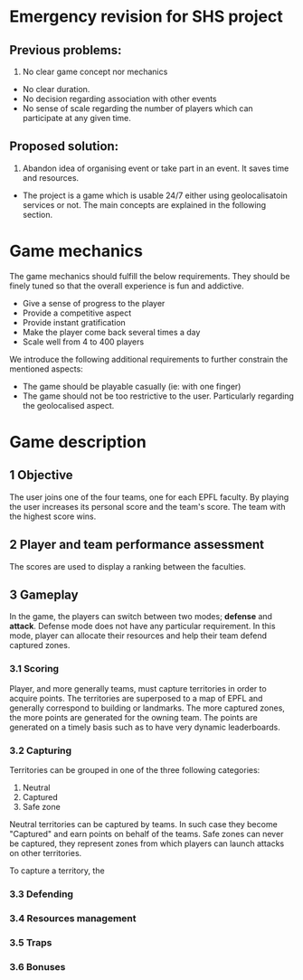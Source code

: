 # Emergency revision for SHS project

## Previous problems:
1. No clear game concept nor mechanics
* No clear duration.
* No decision regarding association with other events
* No sense of scale regarding the number of players which can participate at any given time.

## Proposed solution:
1. Abandon idea of organising event or take part in an event. It saves time and resources.
* The project is a game which is usable 24/7 either using geolocalisatoin services or not. The main concepts are explained in the following section.

# Game mechanics
The game mechanics should fulfill the below requirements. They should be finely tuned so that the overall experience is fun and addictive.

* Give a sense of progress to the player
* Provide a competitive aspect
* Provide instant gratification
* Make the player come back several times a day
* Scale well from 4 to 400 players

We introduce the following additional requirements to further constrain the mentioned aspects:

* The game should be playable casually (ie: with one finger)
* The game should not be too restrictive to the user. Particularly regarding the geolocalised aspect.

# Game description

## 1 Objective
The user joins one of the four teams, one for each EPFL faculty. By playing the user increases its personal score and the team's score. The team with the highest score wins.

## 2 Player and team performance assessment
The scores are used to display a ranking between the faculties.

## 3 Gameplay
In the game, the players can switch between two modes; **defense** and **attack**. Defense mode does not have any particular requirement. In this mode, player can allocate their resources and help their team defend captured zones.

### 3.1 Scoring
Player, and more generally teams, must capture territories in order to acquire points. The territories are superposed to a map of EPFL and generally correspond to building or landmarks. The more captured zones, the more points are generated for the owning team. The points are generated on a timely basis such as to have very dynamic leaderboards.

### 3.2 Capturing
Territories can be grouped in one of the three following categories:
1. Neutral
2. Captured
3. Safe zone

Neutral territories can be captured by teams. In such case they become "Captured" and earn points on behalf of the teams.
Safe zones can never be captured, they represent zones from which players can launch attacks on other territories.

To capture a territory, the

### 3.3 Defending

### 3.4 Resources management

### 3.5 Traps

### 3.6 Bonuses
